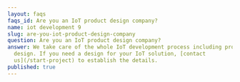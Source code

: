 ```yaml
---
layout: faqs
faqs_id: Are you an IoT product design company?
name: iot development 9
slug: are-you-iot-product-design-company
question: Are you an IoT product design company?
answer: We take care of the whole IoT development process including product
  design. If you need a design for your IoT solution, [contact
  us](/start-project) to establish the details.
published: true
---
```

